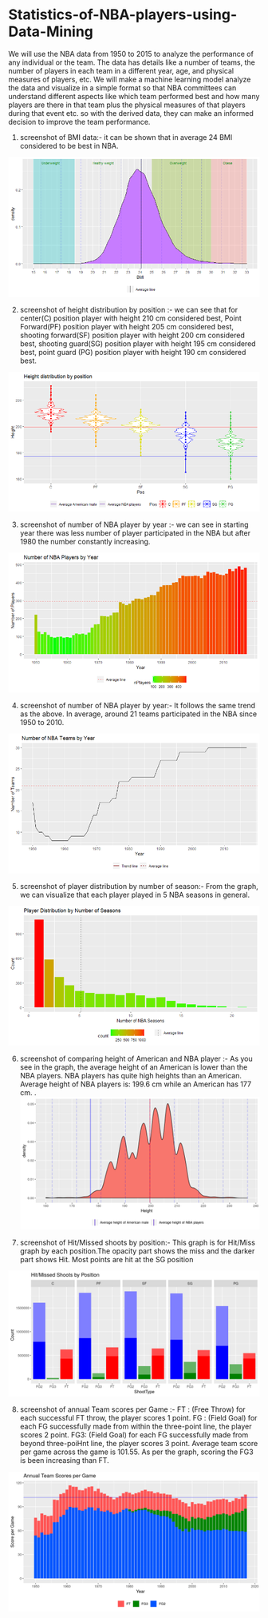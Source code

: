 # Statistics-of-NBA-players-using-Data-Mining
We will use the NBA data from 1950 to 2015 to analyze the performance of any individual or the team. The data has details like a number of teams, the number of players in each team in a different year, age, and physical measures of players, etc. We will make a machine learning model analyze the data and visualize in a simple format so that NBA committees can understand different aspects like which team performed best and how many players are there in that team plus the physical measures of that players during that event etc. so with the derived data, they can make an informed decision to improve the team performance.

1) screenshot of BMI data:- it can be shown that in average 24 BMI considered to be best in NBA.
<img src="https://raw.githubusercontent.com/harshpatel67/Statistics-of-NBA-players-using-Data-Mining/master/assets/images/BMI.png">

2) screenshot of height distribution by position :- we can see that for center(C) position player with height 210 cm considered best, Point Forward(PF) position player with height 205 cm considered best, shooting forward(SF) position player with height 200 cm considered best, shooting guard(SG) position player with height 195 cm considered best, point guard (PG) position player with height 190 cm considered best.
<img src="https://github.com/harshpatel67/Statistics-of-NBA-players-using-Data-Mining/blob/master/assets/images/Height%20distribution%20by%20position.png">

3) screenshot of number of NBA player by year :- we can see in starting year there was less number of player participated in the NBA but after 1980 the number constantly increasing.
<img src="https://github.com/harshpatel67/Statistics-of-NBA-players-using-Data-Mining/blob/master/assets/images/Number%20of%20NBA%20Players%20by%20Year.png">

4) screenshot of number of NBA player by year:-  It follows the same trend as the above. In average, around 21 teams participated in the NBA since 1950 to 2010.
<img src="https://github.com/harshpatel67/Statistics-of-NBA-players-using-Data-Mining/blob/master/assets/images/Number%20of%20NBA%20Teams%20by%20Year.png">

5) screenshot of player distribution by number of season:- From the graph, we can visualize that each player played in 5 NBA seasons in general.
<img src="https://github.com/harshpatel67/Statistics-of-NBA-players-using-Data-Mining/blob/master/assets/images/Player%20Distribution%20by%20number%20of%20Seasons.png">

6) screenshot of comparing height of American and NBA player :- As you see in the graph, the average height of an American is lower than the NBA players. NBA players has quite high heights than an American. Average height of NBA players is: 199.6 cm while an American has 177 cm.
.<img src="https://github.com/harshpatel67/Statistics-of-NBA-players-using-Data-Mining/blob/master/assets/images/HeightDist-1.png">

7) screenshot of Hit/Missed shoots by position:- This graph is for Hit/Miss graph by each position.The opacity part shows the miss and the darker part shows Hit. Most points are hit at the SG position
<img src="https://github.com/harshpatel67/Statistics-of-NBA-players-using-Data-Mining/blob/master/assets/images/HitMissbyPos-1.png">

8) screenshot of annual Team scores per Game :- FT : (Free Throw) for each successful FT throw, the player scores 1 point. FG : (Field Goal) for each FG successfully made from within the three-point line, the player scores 2 point. FG3: (Field Goal) for each FG successfully made from beyond three-poiHnt line, the player scores 3 point. Average team score per game across the game is 101.55. As per the graph, scoring the FG3 is been increasing than FT.
<img src="https://github.com/harshpatel67/Statistics-of-NBA-players-using-Data-Mining/blob/master/assets/images/Point.png">

